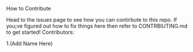 How to Contribute

Head to the issues page to see how you can contirbute to this repo. If you;ve figured out how to fix things here then refer to CONTRBIUTING.md to get started!
Contributors:

1.(Add Name Here)
